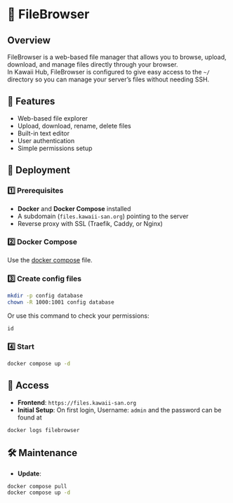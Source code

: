 # 📂 FileBrowser

## Overview
FileBrowser is a web-based file manager that allows you to browse, upload, download, and manage files directly through your browser.  
In Kawaii Hub, FileBrowser is configured to give easy access to the `~/` directory so you can manage your server’s files without needing SSH.

## 🚀 Features
- Web-based file explorer
- Upload, download, rename, delete files
- Built-in text editor
- User authentication
- Simple permissions setup

## 🚀 Deployment

### 1️⃣ Prerequisites
- **Docker** and **Docker Compose** installed
- A subdomain (`files.kawaii-san.org`) pointing to the server
- Reverse proxy with SSL (Traefik, Caddy, or Nginx)

### 2️⃣ Docker Compose
Use the [docker compose](./docker-compose.yml) file.

### 3️⃣ Create config files
```bash
mkdir -p config database
chown -R 1000:1001 config database 
```
Or use this command to check your permissions:
```
id
```

### 4️⃣ Start
```bash
docker compose up -d
```

## 🔑 Access
- **Frontend**: `https://files.kawaii-san.org`
- **Initial Setup**: On first login, Username: `admin` and the password can be found at
```bash
docker logs filebrowser
```
## 🛠 Maintenance
- **Update**:
```bash
docker compose pull
docker compose up -d
```
